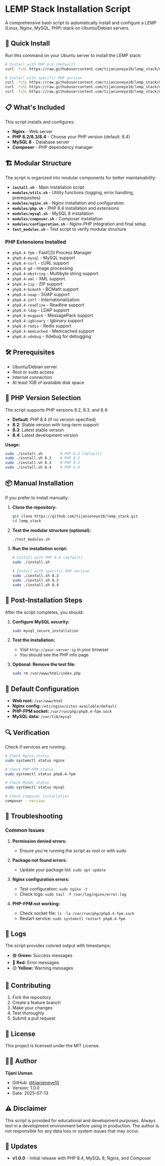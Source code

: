 # LEMP Stack Installation Script

A comprehensive bash script to automatically install and configure a LEMP (Linux, Nginx, MySQL, PHP) stack on Ubuntu/Debian servers.

## 🚀 Quick Install

Run this command on your Ubuntu server to install the LEMP stack:

```bash
# Install with PHP 8.4 (default)
curl -fsSL https://raw.githubusercontent.com/tijanieneye10/lemp_stack/main/install.sh | sudo bash

# Install with specific PHP version
curl -fsSL https://raw.githubusercontent.com/tijanieneye10/lemp_stack/main/install.sh | sudo bash -s 8.2
curl -fsSL https://raw.githubusercontent.com/tijanieneye10/lemp_stack/main/install.sh | sudo bash -s 8.3
curl -fsSL https://raw.githubusercontent.com/tijanieneye10/lemp_stack/main/install.sh | sudo bash -s 8.4
```

## 📋 What's Included

This script installs and configures:

- **Nginx** - Web server
- **PHP 8.2/8.3/8.4** - Choose your PHP version (default: 8.4)
- **MySQL 8** - Database server
- **Composer** - PHP dependency manager

## 🏗️ Modular Structure

The script is organized into modular components for better maintainability:

- **`install.sh`** - Main installation script
- **`modules/utils.sh`** - Utility functions (logging, error handling, prerequisites)
- **`modules/nginx.sh`** - Nginx installation and configuration
- **`modules/php.sh`** - PHP 8.4 installation and extensions
- **`modules/mysql.sh`** - MySQL 8 installation
- **`modules/composer.sh`** - Composer installation
- **`modules/configuration.sh`** - Nginx-PHP integration and final setup
- **`test_modules.sh`** - Test script to verify modular structure

### PHP Extensions Installed

- `php8.4-fpm` - FastCGI Process Manager
- `php8.4-mysql` - MySQL support
- `php8.4-curl` - cURL support
- `php8.4-gd` - Image processing
- `php8.4-mbstring` - Multibyte string support
- `php8.4-xml` - XML support
- `php8.4-zip` - ZIP support
- `php8.4-bcmath` - BCMath support
- `php8.4-soap` - SOAP support
- `php8.4-intl` - Internationalization
- `php8.4-readline` - Readline support
- `php8.4-ldap` - LDAP support
- `php8.4-msgpack` - MessagePack support
- `php8.4-igbinary` - Igbinary support
- `php8.4-redis` - Redis support
- `php8.4-memcached` - Memcached support
- `php8.4-xdebug` - Xdebug for debugging

## 🛠️ Prerequisites

- Ubuntu/Debian server
- Root or sudo access
- Internet connection
- At least 1GB of available disk space

## 🐘 PHP Version Selection

The script supports PHP versions 8.2, 8.3, and 8.4:

- **Default**: PHP 8.4 (if no version specified)
- **8.2**: Stable version with long-term support
- **8.3**: Latest stable version
- **8.4**: Latest development version

**Usage:**

```bash
sudo ./install.sh        # PHP 8.4 (default)
sudo ./install.sh 8.2    # PHP 8.2
sudo ./install.sh 8.3    # PHP 8.3
sudo ./install.sh 8.4    # PHP 8.4
```

## 📦 Manual Installation

If you prefer to install manually:

1. **Clone the repository:**

   ```bash
   git clone https://github.com/tijanieneye10/lemp_stack.git
   cd lemp_stack
   ```

2. **Test the modular structure (optional):**

   ```bash
   ./test_modules.sh
   ```

3. **Run the installation script:**

   ```bash
   # Install with PHP 8.4 (default)
   sudo ./install.sh

   # Install with specific PHP version
   sudo ./install.sh 8.2
   sudo ./install.sh 8.3
   sudo ./install.sh 8.4
   ```

## 🔧 Post-Installation Steps

After the script completes, you should:

1. **Configure MySQL security:**

   ```bash
   sudo mysql_secure_installation
   ```

2. **Test the installation:**

   - Visit `http://your-server-ip` in your browser
   - You should see the PHP info page

3. **Optional: Remove the test file:**
   ```bash
   sudo rm /var/www/html/index.php
   ```

## 📁 Default Configuration

- **Web root:** `/var/www/html`
- **Nginx config:** `/etc/nginx/sites-available/default`
- **PHP-FPM socket:** `/var/run/php/php8.4-fpm.sock`
- **MySQL data:** `/var/lib/mysql`

## 🔍 Verification

Check if services are running:

```bash
# Check Nginx status
sudo systemctl status nginx

# Check PHP-FPM status
sudo systemctl status php8.4-fpm

# Check MySQL status
sudo systemctl status mysql

# Check Composer installation
composer --version
```

## 🐛 Troubleshooting

### Common Issues

1. **Permission denied errors:**

   - Ensure you're running the script as root or with sudo

2. **Package not found errors:**

   - Update your package list: `sudo apt update`

3. **Nginx configuration errors:**

   - Test configuration: `sudo nginx -t`
   - Check logs: `sudo tail -f /var/log/nginx/error.log`

4. **PHP-FPM not working:**
   - Check socket file: `ls -la /var/run/php/php8.4-fpm.sock`
   - Restart service: `sudo systemctl restart php8.4-fpm`

## 📝 Logs

The script provides colored output with timestamps:

- 🟢 **Green:** Success messages
- 🔴 **Red:** Error messages
- 🟡 **Yellow:** Warning messages

## 🤝 Contributing

1. Fork the repository
2. Create a feature branch
3. Make your changes
4. Test thoroughly
5. Submit a pull request

## 📄 License

This project is licensed under the MIT License.

## 👨‍💻 Author

**Tijani Usman**

- GitHub: [@tijanieneye10](https://github.com/tijanieneye10)
- Version: 1.0.0
- Date: 2025-07-13

## ⚠️ Disclaimer

This script is provided for educational and development purposes. Always test in a development environment before using in production. The author is not responsible for any data loss or system issues that may occur.

## 🔄 Updates

- **v1.0.0** - Initial release with PHP 8.4, MySQL 8, Nginx, and Composer
